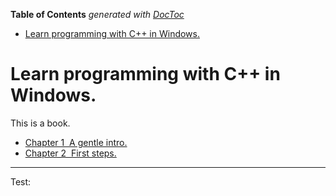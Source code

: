 <!-- START doctoc generated TOC please keep comment here to allow auto update -->
<!-- DON'T EDIT THIS SECTION, INSTEAD RE-RUN doctoc TO UPDATE -->
**Table of Contents**  *generated with [DocToc](https://github.com/thlorenz/doctoc)*

- [Learn programming with C++ in Windows.](#learn-programming-with-c-in-windows)

<!-- END doctoc generated TOC please keep comment here to allow auto update -->

# Learn programming with C++ in Windows.

This is a book.

* [Chapter 1 &nbsp;A gentle intro.](parts/chapter%2001/01)
* [Chapter 2 &nbsp;First steps.](parts/chapter%2002/02)

---

Test:

<script src="https://gist.github.com/alf-p-steinbach/8faeadf8b3a800bde99690ad4932169b.js"></script>
